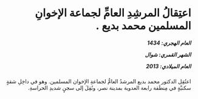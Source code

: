 <h1 dir="rtl">اعتِقالُ المرشِدِ العامِّ لجماعة الإخوانِ المسلمين محمد بديع .</h1>

<h5 dir="rtl">العام الهجري:  1434

الشهر القمري: شوال

العام الميلادي: 2013</h5>

<p dir="rtl">اعتُقِل الدكتور محمد بديع المرشدُ العامُّ لجماعةِ الإخوان المسلمين. وهو في داخِلِ شقةٍ سكنيَّةٍ في مِنطَقة رابعة العدوية بمدينة نصر، ونُقِلَ إلى سجنٍ شديدِ الحراسةِ.</p></br>
